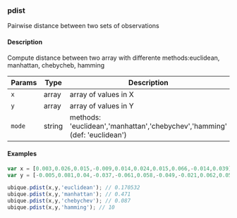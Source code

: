 ### pdist
Pairwise distance between two sets of observations


#### Description

Compute distance between two array with differente methods:euclidean, manhattan, chebycheb, hamming


|Params|Type|Description
|---------|----|-----------
|`x` | array |    array of values in X
|`y` | array |    array of values in Y
|`mode` | string | methods: 'euclidean','manhattan','chebychev','hamming' (def: 'euclidean')


#### Examples

```js
var x = [0.003,0.026,0.015,-0.009,0.014,0.024,0.015,0.066,-0.014,0.039];
var y = [-0.005,0.081,0.04,-0.037,-0.061,0.058,-0.049,-0.021,0.062,0.058];

ubique.pdist(x,y,'euclidean'); // 0.170532
ubique.pdist(x,y,'manhattan'); // 0.471
ubique.pdist(x,y,'chebychev'); // 0.087
ubique.pdist(x,y,'hamming'); // 10
```

